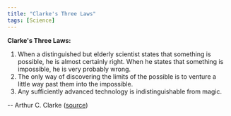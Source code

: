 ```yaml
---
title: "Clarke's Three Laws"
tags: [Science]
---
```


**Clarke's Three Laws:**

1. When a distinguished but elderly scientist states that something is possible,
   he is almost certainly right. When he states that something is impossible, he
   is very probably wrong.
2. The only way of discovering the limits of the possible is to venture a little
   way past them into the impossible.
3. Any sufficiently advanced technology is indistinguishable from magic.

-- Arthur C. Clarke ([source][source])

[source]: http://en.wikipedia.org/wiki/Clarke's_three_laws
